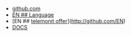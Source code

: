 + [github.com](http://github.com)
+ [EN ## Language](http://github.com/EN)
+ [EN ## [telemonit offer](https://offer.telemonit.com/)](http://github.com/EN)
+ [DOCS ](http://github.com/DOCS)
